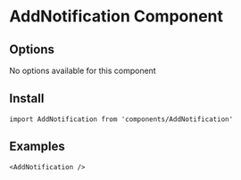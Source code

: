 # AddNotification Component


## Options
No options available for this component

## Install
```
import AddNotification from 'components/AddNotification'
```

## Examples
```
<AddNotification />
```